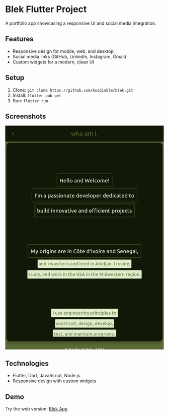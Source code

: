 
# Blek Flutter Project

A portfolio app showcasing a responsive UI and social media integration.

## Features

- Responsive design for mobile, web, and desktop
- Social media links (GitHub, LinkedIn, Instagram, Gmail)
- Custom widgets for a modern, clean UI

## Setup

1. Clone: `git clone https://github.com/koidioble/blek.git`
2. Install: `flutter pub get`
3. Run: `flutter run`

## Screenshots

![Home Page](flutter_01.png)

## Technologies

- Flutter, Dart, JavaScript, Node.js
- Responsive design with custom widgets


## Demo

Try the web version: [Blek App](https://koidioble.github.io/blek)
